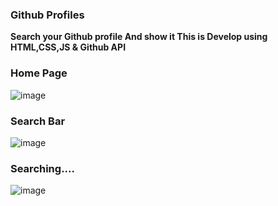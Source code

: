 ### Github Profiles
**Search your Github profile And show it This is Develop using HTML,CSS,JS & Github API**

### Home Page
![image](https://user-images.githubusercontent.com/62868878/122962770-5db1de80-d3a3-11eb-80c2-f27a3bf46ad4.png)

### Search Bar
![image](https://user-images.githubusercontent.com/62868878/122962986-80dc8e00-d3a3-11eb-87a2-eda8c4a0257b.png)

### Searching....
![image](https://user-images.githubusercontent.com/62868878/122963135-a2d61080-d3a3-11eb-8845-6fc5c4cf99ca.png)
